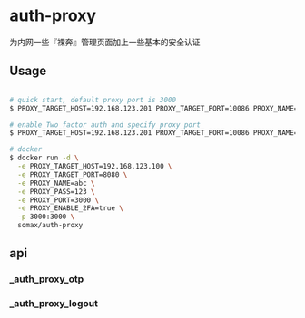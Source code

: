 # auth-proxy

为内网一些『裸奔』管理页面加上一些基本的安全认证

## Usage
```bash

# quick start, default proxy port is 3000
$ PROXY_TARGET_HOST=192.168.123.201 PROXY_TARGET_PORT=10086 PROXY_NAME=jkr3 PROXY_PASS=123 node .

# enable Two factor auth and specify proxy port
$ PROXY_TARGET_HOST=192.168.123.201 PROXY_TARGET_PORT=10086 PROXY_NAME=jkr3 PROXY_PASS=123 PROXY_PORT=3003 PROXY_ENABLE_2FA=true node .

# docker
$ docker run -d \
  -e PROXY_TARGET_HOST=192.168.123.100 \
  -e PROXY_TARGET_PORT=8080 \
  -e PROXY_NAME=abc \
  -e PROXY_PASS=123 \
  -e PROXY_PORT=3000 \
  -e PROXY_ENABLE_2FA=true \
  -p 3000:3000 \
  somax/auth-proxy

```

## api

### _auth_proxy_otp

### _auth_proxy_logout